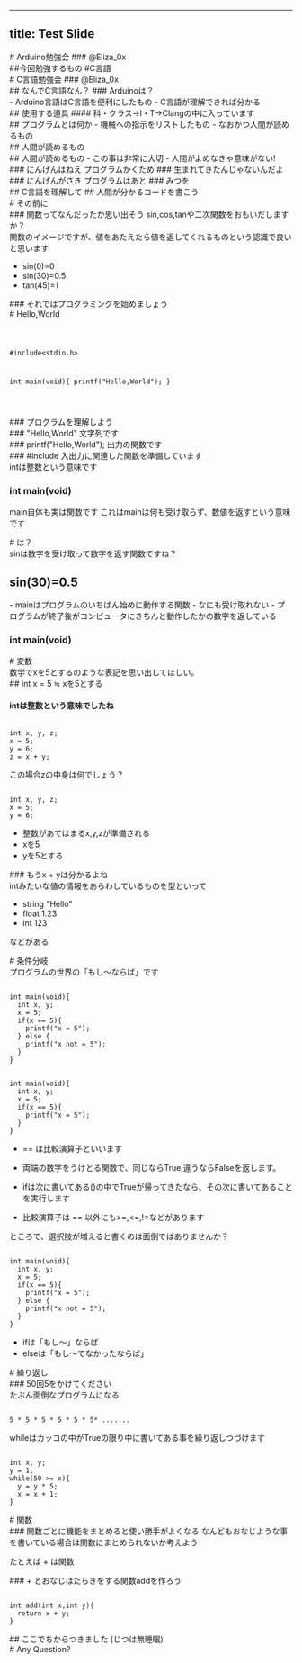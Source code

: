 ----
title: Test Slide
----

<section>
# Arduino勉強会
### @Eliza_0x
</section>

<section>
##今回勉強するもの
#C言語 
</section>

<section>
# C言語勉強会
### @Eliza_0x
</section>

<section>
## なんでC言語なん？
### Arduinoは？
</section>

<section>
- Arduino言語はC言語を便利にしたもの
- C言語が理解できれば分かる
</section>

<section>
## 使用する道具
#### 科・クラス→I・T→Clangの中に入っています
</section>

<section>
## プログラムとは何か
- 機械への指示をリストしたもの
- なおかつ人間が読めるもの
</section>

<section>
## 人間が読めるもの
</section>

<section>
## 人間が読めるもの
- この事は非常に大切
- 人間がよめなきゃ意味がない!
</section>

<section>
### にんげんはねえ プログラムかくため 
### 生まれてきたんじゃないんだよ
### にんげんがさき  プログラムはあと
### みつを
</section>

<section>
## C言語を理解して
## 人間が分かるコードを書こう
</section>

<section>
# その前に
</section>

<section>
### 関数ってなんだったか思い出そう
sin,cos,tanや二次関数をおもいだしますか？
</section>

<section>
関数のイメージですが、値をあたえたら値を返してくれるものという認識で良いと思います

- sin(0)=0
- sin(30)=0.5
- tan(45)=1
</section>

<section>
### それではプログラミングを始めましょう
</section>


<section>
# Hello,World
<pre><code data-trim data-noescape>

#include<stdio.h>

int main(void){
  printf("Hello,World");
}

</code></pre>
</section>

<section>
### プログラムを理解しよう
</section>

<section>
### "Hello,World"
文字列です
</section>

<section>
### printf("Hello,World");
出力の関数です
</section>

<section>
### #include<stdio.h>
入出力に関連した関数を準備しています
</section>

<section>
intは整数という意味です

### int main(void)

main自体も実は関数です
これはmainは何も受け取らず、数値を返すという意味です
</section>

<section>
# は？
</section>

<section>
sinは数字を受け取って数字を返す関数ですね？

## sin(30)=0.5
</section>

<section>
- mainはプログラムのいちばん始めに動作する関数
- なにも受け取れない
- プログラムが終了後がコンピュータにきちんと動作したかの数字を返している

### int main(void) 
</section>

<section>
# 変数
</section>

<section>
数学でxを5とするのような表記を思い出してほしい。
</section>

<section>
## int x = 5 ≒  xを5とする

#### intは整数という意味でしたね
</section>

<section>
<pre><code data-trim data-noescape>
int x, y, z;
x = 5;
y = 6;
z = x + y;
</pre></code>
この場合zの中身は何でしょう？
</section>

<section>
<pre><code data-trim data-noescape>
int x, y, z;
x = 5;
y = 6;
</pre></code>

- 整数があてはまるx,y,zが準備される
- xを5
- yを5とする
</section>

<section>
### もうx + yは分かるよね
</section>

<section>
intみたいな値の情報をあらわしているものを型といって

- string "Hello"
- float 1.23
- int 123

などがある
</section>

<section>
# 条件分岐
</section>

<section>
プログラムの世界の「もし〜ならば」です
</section>

<section>
<pre><code data-trim data-noescape>
int main(void){
  int x, y;
  x = 5;
  if(x == 5){
    printf("x = 5");
  } else {
    printf("x not = 5");
  }
}
</pre></code>
</section>

<section>
<pre><code data-trim data-noescape>
int main(void){
  int x, y;
  x = 5;
  if(x == 5){
    printf("x = 5");
  }
}
</pre></code>

- == は比較演算子といいます
- 両端の数字をうけとる関数で、同じならTrue,違うならFalseを返します。

- ifは次に書いてある()の中でTrueが帰ってきたなら、その次に書いてあることを実行します
- 比較演算子は == 以外にも>=,<=,!=などがあります
</section>

<section>
ところで、選択肢が増えると書くのは面倒ではありませんか？
</section>

<section>
<pre><code data-trim data-noescape>
int main(void){
  int x, y;
  x = 5;
  if(x == 5){
    printf("x = 5");
  } else {
    printf("x not = 5");
  }
}
</pre></code>

- ifは「もし〜」ならば
- elseは「もし〜でなかったならば」
</section>

<section>
# 繰り返し
</section>
 
<section>
### 50回5をかけてください
</section>

<section>
たぶん面倒なプログラムになる
<pre><code data-trim data-noescape>
5 * 5 * 5 * 5 * 5 * 5* .......
</pre></code>
</section>

<section>
whileはカッコの中がTrueの限り中に書いてある事を繰り返しつづけます
<pre><code data-trim data-noescape>
int x, y;
y = 1;
while(50 >= x){
  y = y * 5;
  x = x + 1;
}
</pre></code>
</section>

<section>
# 関数
</section>

<section>
### 関数ごとに機能をまとめると使い勝手がよくなる
なんどもおなじような事を書いている場合は関数にまとめられないか考えよう

たとえば + は関数 
</section>

<section>
### + とおなじはたらきをする関数addを作ろう
<pre><code data-trim data-noescape>
int add(int x,int y){
  return x + y;
}
</pre></code>
</section>

<section>
## ここでちからつきました
(じつは無睡眠)
</section>

<section>
# Any Question?
</section>
